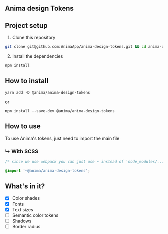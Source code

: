 ## Anima design Tokens

## Project setup

1. Clone this repository

```sh
git clone git@github.com:AnimaApp/anima-design-tokens.git && cd anima-design-tokens
```

2. Install the dependencies

```sh
npm install
```

## How to install

```
yarn add -D @anima/anima-design-tokens
```

or

```
npm install --save-dev @anima/anima-design-tokens
```

## How to use

To use Anima's tokens, just need to import the main file

### ↳ With SCSS

```scss
/* since we use webpack you can just use ~ instead of 'node_modules/...' */

@import '~@anima/anima-design-tokens';
```

## What's in it?

- [x] Color shades
- [x] Fonts
- [x] Text sizes
- [ ] Semantic color tokens
- [ ] Shadows
- [ ] Border radius
